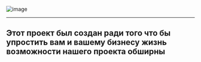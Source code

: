 ![image](https://user-images.githubusercontent.com/90931685/173171528-eb162e94-d489-4b9e-abd0-709220bee28d.png)
___________________________________________________________________________
## Этот проект был создан ради того что бы упростить вам и вашему бизнесу жизнь возможности нашего проекта обширны 
